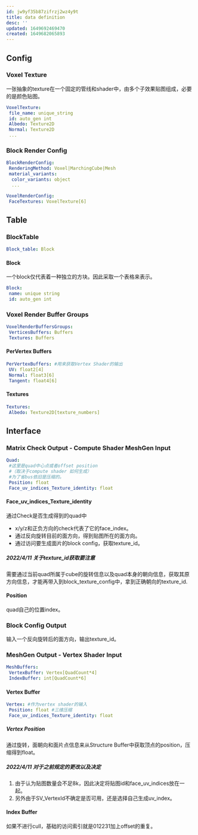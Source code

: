 ```yaml
---
id: jw9yf35b87zifrzj2wz4y9t
title: data definition
desc: ''
updated: 1649692469470
created: 1649682065893
---
```


## Config

### Voxel Texture

一张抽象的texture在一个固定的管线和shader中，由多个子效果贴图组成，必要的是颜色贴图。

```yaml
VoxelTexture:
 file_name: unique_string
 id: auto_gen int
 Albedo: Texture2D
 Normal: Texture2D
 ...
```

### Block Render Config

```yaml
BlockRenderConfig:
 RenderingMethod: Voxel|MarchingCube|Mesh
 material_variants:
  color_variants: object
  ...
```

```yaml
VoxelRenderConfig:
 FaceTextures: VoxelTexture[6]
```

## Table

### BlockTable

```yaml
Block_table: Block
```

#### Block

一个block仅代表着一种独立的方块。因此采取一个表格来表示。

```yaml
Block:
 name: unique string
 id: auto_gen int
```

### Voxel Render Buffer Groups

```yaml
VoxelRenderBuffersGroups:
 VerticesBuffers: Buffers
 Textures: Buffers
```

#### PerVertex Buffers

```yaml
PerVertexBuffers: #用来获取Vertex Shader的输出
 UV: float2[4]
 Normal: float3[6]
 Tangent: float4[6]
```

#### Textures

```yaml
Textures:
 Albedo: Texture2D[texture_numbers]
```

## Interface

### Matrix Check Output - Compute Shader MeshGen Input

```yaml
Quad:
 #这里是quad中心点或者offset position
 #（取决于compute shader 如何生成）
 #为了省bus依旧是压缩的。
 Position: float
 Face_uv_indices_Texture_identity: float
```

#### Face_uv_indices_Texture_identity

通过Check是否生成得到的quad中

- x/y/z和正负方向的check代表了它的face_index。
- 通过反向旋转目前的面方向，得到贴图所在的面方向。
- 通过访问要生成面片的block config，获取texture_id。

##### 2022/4/11 关于texture_id获取要注意

需要通过当前quad所属于cube的旋转信息以及quad本身的朝向信息，获取其原方向信息，才能再带入到block_texture_config中，拿到正确朝向的texture_id.

#### Position

quad自己的位置index。

### Block Config Output

输入一个反向旋转后的面方向，输出texture_id。

### MeshGen Output - Vertex Shader Input

```yaml
MeshBuffers:
 VertexBuffer: Vertex[QuadCount*4]
 IndexBuffer: int[QuadCount*6]
```

#### Vertex Buffer

```yaml
Vertex: #作为vertex shader的输入
 Position: float #三维压缩
 Face_uv_indices_Texture_identity: float
```

##### Vertex Position

通过旋转，面朝向和面片点信息来从Structure Buffer中获取顶点的position，压缩得到float。

##### 2022/4/11 对于之前规定的更改以及决定

1. 由于认为贴图数量会不足8k，因此决定将贴图id和face_uv_indices放在一起。
2. 另外由于SV_VertexId不确定是否可用，还是选择自己生成uv_index。

#### Index Buffer

如果不进行cull，基础的访问索引就是012231加上offset的重复。
